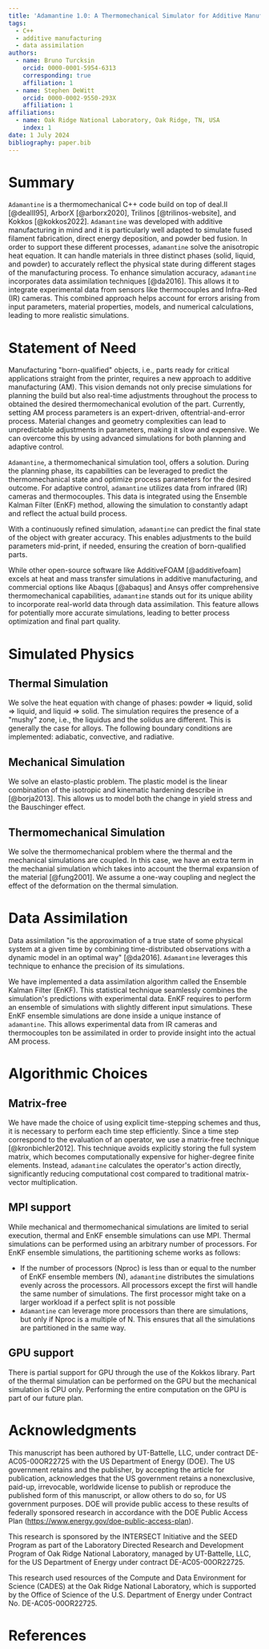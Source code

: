```yaml
---
title: 'Adamantine 1.0: A Thermomechanical Simulator for Additive Manufacturing'
tags:
  - C++
  - additive manufacturing
  - data assimilation
authors:
  - name: Bruno Turcksin
    orcid: 0000-0001-5954-6313
    corresponding: true
    affiliation: 1
  - name: Stephen DeWitt
    orcid: 0000-0002-9550-293X
    affiliation: 1
affiliations:
  - name: Oak Ridge National Laboratory, Oak Ridge, TN, USA
    index: 1
date: 1 July 2024
bibliography: paper.bib
---
```


# Summary
`Adamantine` is a thermomechanical C++ code build on top of deal.II [@dealII95], 
ArborX [@arborx2020], Trilinos [@trilinos-website], and Kokkos [@kokkos2022].
`Adamantine` was developed with additive manufacturing in mind and it is
particularly well adapted to simulate fused filament fabrication, direct energy 
deposition, and powder bed fusion. In order to support these different processes, 
`adamantine` solve the anisotropic heat equation. It can handle materials in
three distinct phases (solid, liquid, and powder) to accurately reflect the
physical state during different stages of the manufacturing process. To enhance
simulation accuracy, `adamantine` incorporates data assimilation techniques [@da2016].
This allows it to integrate experimental data from sensors like thermocouples
and Infra-Red (IR) cameras. This combined approach helps account for errors
arising from input parameters, material properties, models, and numerical
calculations, leading to more realistic simulations.

# Statement of Need
Manufacturing "born-qualified" objects, i.e., parts ready for critical
applications straight from the printer, requires a new approach to additive
manufacturing (AM). This vision demands not only precise simulations for 
planning the build but also real-time adjustments throughout the process 
to obtained the desired thermomechanical evolution of the part. Currently, 
setting AM process parameters is an expert-driven, oftentrial-and-error 
process. Material changes and geometry complexities can lead to unpredictable 
adjustments in parameters, making it slow and expensive. We can overcome 
this by using advanced simulations for both planning and adaptive control.

`Adamantine`, a thermomechanical simulation tool, offers a solution. During the
planning phase, its capabilities can be leveraged to predict the
thermomechanical state and optimize process parameters for the desired outcome. 
For adaptive control, `adamantine` utilizes data from infrared (IR) cameras and 
thermocouples. This data is integrated using the Ensemble Kalman Filter (EnKF) method,
allowing the simulation to constantly adapt and reflect the actual build process.

With a continuously refined simulation, `adamantine` can predict the final state 
of the object with greater accuracy. This enables adjustments to the build parameters 
mid-print, if needed, ensuring the creation of born-qualified parts.

While other open-source software like AdditiveFOAM [@additivefoam] excels at heat
and mass transfer simulations in additive manufacturing, and commercial options
like Abaqus [@abaqus] and Ansys offer comprehensive thermomechanical capabilities,
`adamantine` stands out for its unique ability to incorporate real-world data
through data assimilation. This feature allows for potentially more accurate
simulations, leading to better process optimization and final part quality.

# Simulated Physics

## Thermal Simulation
We solve the heat equation with change of phases: powder $\Rightarrow$ liquid, 
solid $\Rightarrow$ liquid, and liquid $\Rightarrow$ solid. The simulation 
requires the presence of a "mushy" zone, i.e., the liquidus and the solidus are 
different. This is generally the case for alloys. The following boundary conditions 
are implemented: adiabatic, convective, and radiative.

## Mechanical Simulation
We solve an elasto-plastic problem. The plastic model is the linear combination of
the isotropic and kinematic hardening describe in [@borja2013]. This allows us to 
model both the change in yield stress and the Bauschinger effect.

## Thermomechanical Simulation
We solve the thermomechanical problem where the thermal and the mechanical
simulations are coupled. In this case, we have an extra term in the mechanial
simulation which takes into account the thermal expansion of the material [@fung2001]. 
We assume a one-way coupling and neglect the effect of the deformation on the thermal
simulation.

# Data Assimilation
Data assimilation "is the approximation of a true state of some physical system
at a given time by combining time-distributed observations with a dynamic model
in an optimal way" [@da2016]. `Adamantine` leverages this technique to enhance
the precision of its simulations.

We have implemented a data assimilation algorithm called the Ensemble Kalman
Filter (EnKF). This statistical technique seamlessly combines the simulation's
predictions with experimental data. EnKF requires to perform an ensemble of 
simulations with slightly different input simulations. These EnKF ensemble 
simulations are done inside a unique instance of `adamantine`.  This allows 
experimental data from IR cameras and thermocouples ton be assimilated in order
to provide insight into the actual AM process.

# Algorithmic Choices

## Matrix-free
We have made the choice of using explicit time-stepping schemes and thus,
it is necessary to perform each time step efficiently. Since a time step 
correspond to the evaluation of an operator, we use a matrix-free technique 
[@kronbichler2012]. This technique avoids explicitly storing the full system matrix, 
which becomes computationally expensive for higher-degree finite elements. Instead, 
`adamantine` calculates the operator's action directly, significantly reducing 
computational cost compared to traditional matrix-vector multiplication.

## MPI support
While mechanical and thermomechanical simulations are limited to serial
execution, thermal and EnKF ensemble simulations can use MPI. Thermal
simulations can be performed using an arbitrary number of processors. For EnKF
ensemble simulations, the partitioning scheme works as follows:

 * If the number of processors (Nproc) is less than or equal to the number of
 EnKF ensemble members (N), `adamantine` distributes the simulations evenly
 across the processors. All processors except the first will handle the same
 number of simulations. The first processor might take on a larger workload if a
 perfect split is not possible
 * `Adamantine` can leverage more processors than there are simulations, but
 only if Nproc is a multiple of N. This ensures that all the simulations are
 partitioned in the same way.

## GPU support
There is partial support for GPU through the use of the Kokkos library. Part of 
the thermal simulation can be performed on the GPU but the mechanical simulation is CPU only.
Performing the entire computation on the GPU is part of our future plan.

# Acknowledgments
This manuscript has been authored by UT-Battelle, LLC, under contract
DE-AC05-00OR22725 with the US Department of Energy (DOE). The US government
retains and the publisher, by accepting the article for publication, acknowledges 
that the US government retains a nonexclusive, paid-up, irrevocable, worldwide 
license to publish or reproduce the published form of this manuscript, or allow 
others to do so, for US government purposes. DOE will provide public access to 
these results of federally sponsored research in accordance with the DOE Public 
Access Plan (https://www.energy.gov/doe-public-access-plan).

This research is sponsored by the INTERSECT Initiative and the SEED Program as
part of the Laboratory Directed Research and Development Program of Oak Ridge 
National Laboratory, managed by UT-Battelle, LLC, for the US Department of 
Energy under contract DE-AC05-00OR22725.

This research used resources of the Compute and Data Environment for Science
(CADES) at the Oak Ridge National Laboratory, which is supported by the Office 
of Science of the U.S. Department of Energy under Contract No. DE-AC05-00OR22725.

# References

